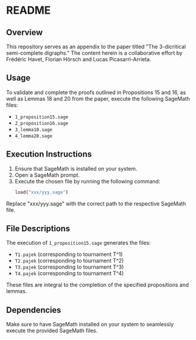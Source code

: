# README

## Overview

This repository serves as an appendix to the paper titled "The 3-dicritical semi-complete digraphs." The content herein is a collaborative effort by Frédéric Havet, Florian Hörsch and Lucas Picasarri-Arrieta.

## Usage

To validate and complete the proofs outlined in Propositions 15 and 16, as well as Lemmas 18 and 20 from the paper, execute the following SageMath files:

- `1_proposition15.sage`
- `2_proposition16.sage`
- `3_lemma18.sage`
- `4_lemma20.sage`

## Execution Instructions

1. Ensure that SageMath is installed on your system.
2. Open a SageMath prompt.
3. Execute the chosen file by running the following command:
   ```bash
   load("xxx/yyy.sage")
   ```
Replace "xxx/yyy.sage" with the correct path to the respective SageMath file.

## File Descriptions

The execution of `1_proposition15.sage` generates the files:

- `T1.pajek` (corresponding to tournament T^1)
- `T2.pajek` (corresponding to tournament T^2)
- `T3.pajek` (corresponding to tournament T^3)
- `T4.pajek` (corresponding to tournament T^4)

These files are integral to the completion of the specified propositions and lemmas.

## Dependencies

Make sure to have SageMath installed on your system to seamlessly execute the provided SageMath files.
